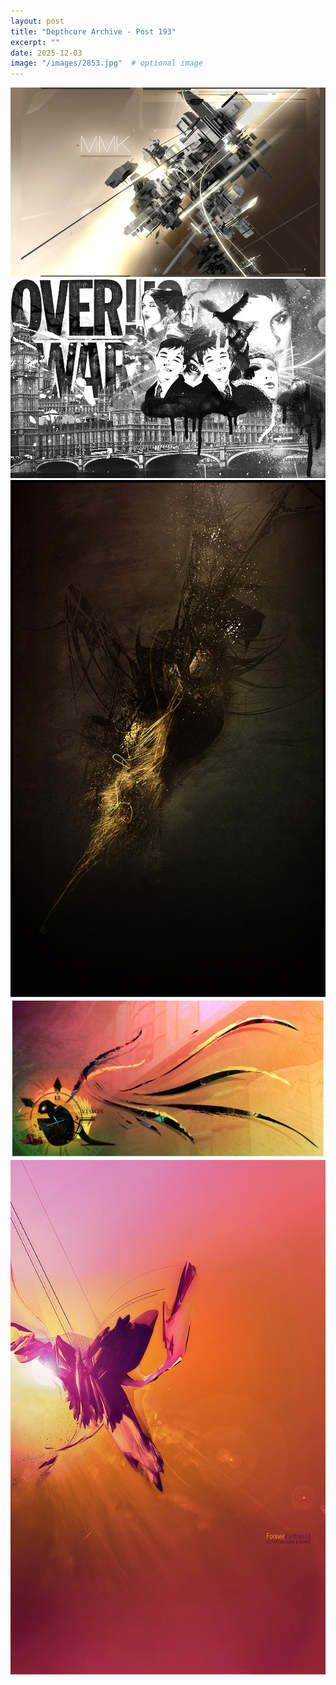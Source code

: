 ```yaml
---
layout: post
title: "Depthcore Archive - Post 193"
excerpt: ""
date: 2025-12-03
image: "/images/2853.jpg"  # optional image
---
```


<img src="/images/2853.jpg">
<img src="/images/2854.jpg" alt="2854.jpg"/>
<img src="/images/2857_r.jpg" alt="2857_r.jpg"/>
<img src="/images/2859_dreams_of_vision.jpg" alt="2859_dreams_of_vision.jpg"/>
<img src="/images/2861.jpg" alt="2861.jpg"/>
